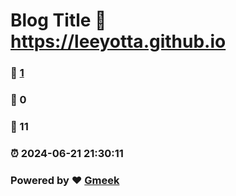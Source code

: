 # Blog Title :link: https://leeyotta.github.io 
### :page_facing_up: [1](https://leeyotta.github.io/tag.html) 
### :speech_balloon: 0 
### :hibiscus: 11 
### :alarm_clock: 2024-06-21 21:30:11 
### Powered by :heart: [Gmeek](https://github.com/Meekdai/Gmeek)
